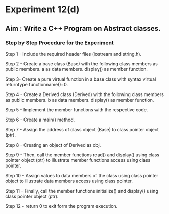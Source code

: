 # Experiment 12(d)
## Aim : Write a C++ Program on Abstract classes.
### Step by Step Procedure for the Experiment
Step 1 - Include the required header files (iostream and string.h).

Step 2 - Create a base class (Base) with the following class members as public members. a as data members. display() as member function.

Step 3- Create a pure virtual function in a base class with syntax virtual returntype functionname()=0.

Step 4 - Create a Derived class (Derived) with the following class members as public members. b as data members. display() as member function.

Step 5 - Implement the member functions with the respective code.

Step 6 - Create a main() method.

Step 7 - Assign the address of class object (Base) to class pointer object (ptr).

Step 8 - Creating an object of Derived as obj.

Step 9 - Then, call the member functions read() and display() using class pointer object (ptr) to illustrate member functions access using class pointer.

Step 10 - Assign values to data members of the class using class pointer object to illustrate data members access using class pointer.

Step 11 - Finally, call the member functions initialize() and display() using class pointer object (ptr).

Step 12 - return 0 to exit form the program execution.
